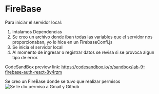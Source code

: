 # FireBase





Para iniciar el servidor local: 
1. Intalamos Dependencias
2. Se creo un archivo donde iban todas las variables que el servidor nos proporcionaban, yo lo hice en un FirebaseConfi.js
3. Se inicia el servidor local
4. Al momento de ingresar o registrar datos se revisa si se provoca algun tipo de error.


CodeSandBox preview link: 
https://codesandbox.io/p/sandbox/lab-9-firebase-auth-react-8y4rzm

Se creo un FireBase donde se tuvo que realizar permisos
![Se le dio permiso a Gmail y Github](Imágenes/FireBase.png)

